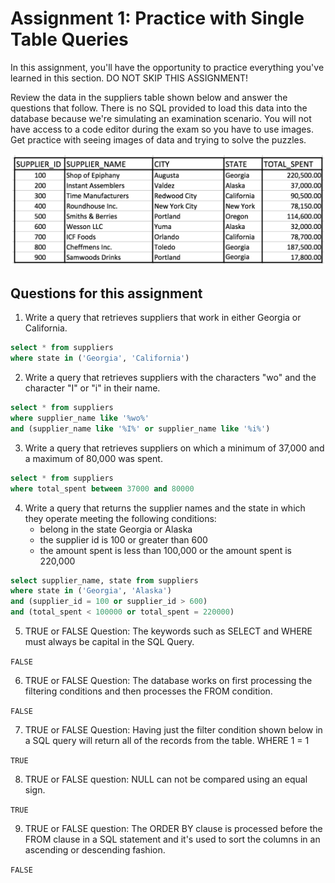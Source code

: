 # Assignment 1: Practice with Single Table Queries
In this assignment, you'll have the opportunity to practice everything you've learned in this section. DO NOT SKIP THIS ASSIGNMENT!

Review the data in the suppliers table shown below and answer the questions that follow. There is no SQL provided to load this data into the database because we're simulating an examination scenario. You will not have access to a code editor during the exam so you have to use images. Get practice with seeing images of data and trying to solve the puzzles.

![Suppliers Table](suppliers_table.png)

## Questions for this assignment
1. Write a query that retrieves suppliers that work in either Georgia or California.
```SQL
select * from suppliers
where state in ('Georgia', 'California')
```

2. Write a query that retrieves suppliers with the characters "wo" and the character "I" or "i" in their name.
```SQL
select * from suppliers
where supplier_name like '%wo%'
and (supplier_name like '%I%' or supplier_name like '%i%')
```

3. Write a query that retrieves suppliers on which a minimum of 37,000 and a maximum of 80,000 was spent.
```SQL
select * from suppliers
where total_spent between 37000 and 80000
```

4. Write a query that returns the supplier names and the state in which they operate meeting the following conditions:
    - belong in the state Georgia or Alaska
    - the supplier id is 100 or greater than 600
    - the amount spent is less than 100,000 or the amount spent is 220,000 
```SQL
select supplier_name, state from suppliers
where state in ('Georgia', 'Alaska')
and (supplier_id = 100 or supplier_id > 600)
and (total_spent < 100000 or total_spent = 220000)
```

5. TRUE or FALSE Question: The keywords such as SELECT and WHERE must always be capital in the SQL Query.

`FALSE`

6. TRUE or FALSE Question: The database works on first processing the filtering conditions and then processes the FROM condition.

`FALSE`

7. TRUE or FALSE Question: Having just the filter condition shown below in a SQL query will return all of the records from the table. WHERE 1 = 1

`TRUE`

8. TRUE or FALSE question: NULL can not be compared using an equal sign.

`TRUE`

9. TRUE or FALSE question: The ORDER BY clause is processed before the FROM clause in a SQL statement and it's used to sort the columns in an ascending or descending fashion.

`FALSE`
